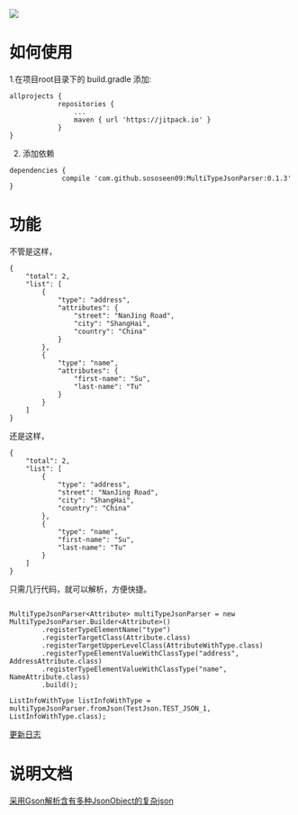 [![](https://jitpack.io/v/sososeen09/MultiTypeJsonParser.svg)](https://jitpack.io/#sososeen09/MultiTypeJsonParser)
# 如何使用


1.在项目root目录下的 build.gradle 添加:

```
allprojects {
            repositories {
            	...
            	maven { url 'https://jitpack.io' }
            }
}
```

2. 添加依赖

```
dependencies {
             compile 'com.github.sososeen09:MultiTypeJsonParser:0.1.3'
}
```

# 功能

不管是这样，

```
{
    "total": 2,
    "list": [
        {
            "type": "address",
            "attributes": {
                "street": "NanJing Road",
                "city": "ShangHai",
                "country": "China"
            }
        },
        {
            "type": "name",
            "attributes": {
                "first-name": "Su",
                "last-name": "Tu"
            }
        }
    ]
}

```

还是这样，

```
{
    "total": 2,
    "list": [
        {
            "type": "address",
            "street": "NanJing Road",
            "city": "ShangHai",
            "country": "China"
        },
        {
            "type": "name",
            "first-name": "Su",
            "last-name": "Tu"
        }
    ]
}
```

只需几行代码，就可以解析，方便快捷。

```

MultiTypeJsonParser<Attribute> multiTypeJsonParser = new MultiTypeJsonParser.Builder<Attribute>()
        .registerTypeElementName("type")
        .registerTargetClass(Attribute.class)
        .registerTargetUpperLevelClass(AttributeWithType.class)
        .registerTypeElementValueWithClassType("address", AddressAttribute.class)
        .registerTypeElementValueWithClassType("name", NameAttribute.class)
        .build();

ListInfoWithType listInfoWithType = multiTypeJsonParser.fromJson(TestJson.TEST_JSON_1, ListInfoWithType.class);

```
[更新日志](/UPDATE_LOG.md)
# 说明文档
[采用Gson解析含有多种JsonObject的复杂json](http://www.jianshu.com/p/185e1ee9f05b)

